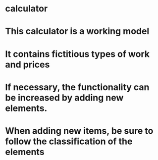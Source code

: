 # calculator
# This calculator is a working model
# It contains fictitious types of work and prices
# If necessary, the functionality can be increased by adding new elements.
# When adding new items, be sure to follow the classification of the elements



